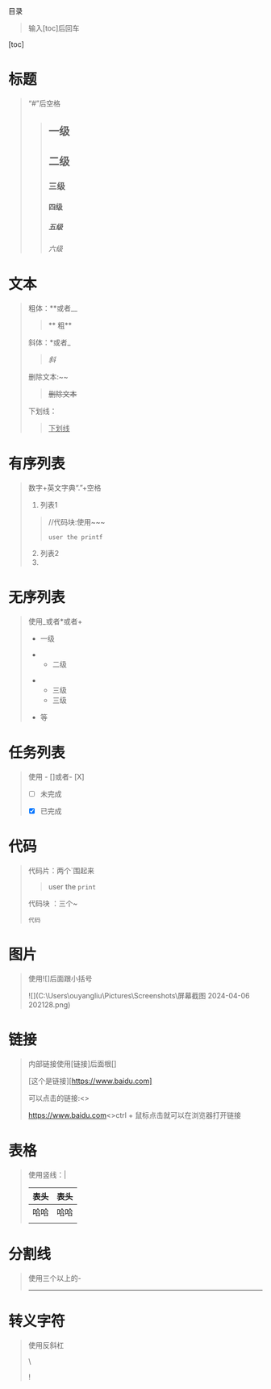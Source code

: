 目录

>输入[toc]后回车

[toc]

# 标题

> “#”后空格
>
> > ## 一级
> >
> > ## 二级
> >
> > ### 三级
> >
> > #### 四级
> >
> > ##### 五级
> >
> > ###### 六级

# 文本

>粗体：**或者__
>
>>** 粗**
>
>斜体：*或者_
>
>>*斜*
>
>删除文本:~~
>
>>~~删除文本~~
>
>下划线：<u></u>
>
>><u>下划线</u>

# 有序列表

>数字+英文字典“.”+空格
>
>1. 列表1
>
>   >//代码块:使用~~~
>   >
>   >~~~
>   >user the printf
>   >~~~
>   >
>   >
>
>2. 列表2
>3. 

# 无序列表

>使用_或者*或者+
>
>+ 一级
>
>+ * 二级
>  * + 三级
>    + 三级
>
>+ 等
>
>  
>
>

# 任务列表

>使用 - []或者- [X]
>
>- [ ] 未完成
>
>- [x] 已完成
>
> 

# 代码

>代码片：两个`围起来
>
>>user the `print`
>
>代码块 ：三个~
>
>~~~
>代码
>~~~

# 图片

>使用![]后面跟小括号
>
>![](C:\Users\ouyangliu\Pictures\Screenshots\屏幕截图 2024-04-06 202128.png)
>
>

#  链接

>内部链接使用[链接]后面根[]
>
>[这个是链接][https://www.baidu.com]
>
>可以点击的链接:<>
>
>https://www.baidu.com<>ctrl + 鼠标点击就可以在浏览器打开链接

# 表格

>使用竖线：|
>
>| 表头 | 表头 |
>| :--: | :--: |
>| 哈哈 | 哈哈 |
>|      |      |

# 分割线

>使用三个以上的-
>
>---

# 转义字符

>使用反斜杠
>
>\
>
>\![]()
>
>
>
>